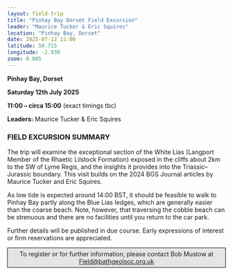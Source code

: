 ```yaml
---
layout: field-trip
title: "Pinhay Bay Dorset Field Excursion"
leader: "Maurice Tucker & Eric Squires"
location: "Pinhay Bay, Dorset"
date: 2025-07-12 11:00
latitude: 50.715
longitude: -2.930
zoom: 0.005
---
```

**Pinhay Bay, Dorset**  

**Saturday 12th July 2025**  

**11:00 – circa 15:00** (exact timings tbc)  

**Leaders:** Maurice Tucker & Eric Squires

### FIELD EXCURSION SUMMARY

The trip will examine the exceptional section of the White Lias (Langport Member of the Rhaetic Lilstock Formation) exposed in the cliffs about 2km to the SW of Lyme Regis, and the insights it provides into the Triassic–Jurassic boundary. This visit builds on the 2024 BGS Journal articles by Maurice Tucker and Eric Squires.

As low tide is expected around 14:00 BST, it should be feasible to walk to Pinhay Bay partly along the Blue Lias ledges, which are generally easier than the coarse beach. Note, however, that traversing the cobble beach can be strenuous and there are no facilities until you return to the car park.

Further details will be published in due course. Early expressions of interest or firm reservations are appreciated.

<div style="border: 1px solid black;
    padding: 5px;
    background-color: #e5e5e5;
    max-width: 600px;
    text-align: center;
    margin: auto; margin-bottom: 20px;">To register or for further information, please contact Bob Mustow at <a href="mailto:Field@bathgeolsoc.org.uk">Field@bathgeolsoc.org.uk</a></div>
